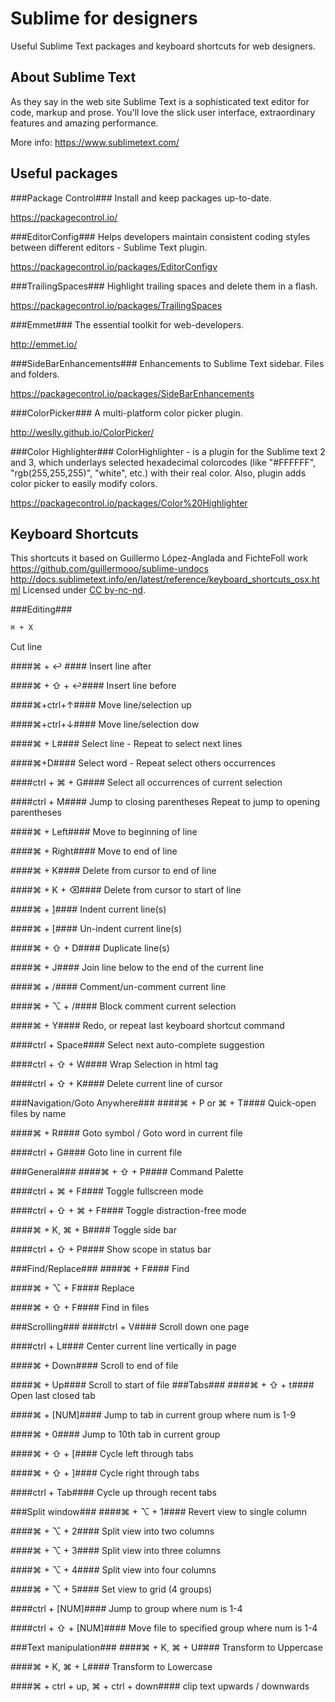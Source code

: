 # Sublime for designers
Useful Sublime Text packages and keyboard shortcuts for web designers.

## About Sublime Text
As they say in the web site Sublime Text is a sophisticated text editor for code, markup and prose.
You'll love the slick user interface, extraordinary features and amazing performance.

More info: https://www.sublimetext.com/

## Useful packages

###Package Control###
Install and keep packages up-to-date.

https://packagecontrol.io/

###EditorConfig###
Helps developers maintain consistent coding styles between different editors - Sublime Text plugin.

https://packagecontrol.io/packages/EditorConfigv

###TrailingSpaces###
Highlight trailing spaces and delete them in a flash.

https://packagecontrol.io/packages/TrailingSpaces

###Emmet###
The essential toolkit for web-developers.

http://emmet.io/

###SideBarEnhancements###
Enhancements to Sublime Text sidebar. Files and folders.

https://packagecontrol.io/packages/SideBarEnhancements

###ColorPicker###
A multi-platform color picker plugin.

http://weslly.github.io/ColorPicker/

###Color Highlighter###
ColorHighlighter - is a plugin for the Sublime text 2 and 3, which underlays selected hexadecimal colorcodes (like "#FFFFFF", "rgb(255,255,255)", "white", etc.) with their real color. Also, plugin adds color picker to easily modify colors.

https://packagecontrol.io/packages/Color%20Highlighter

## Keyboard Shortcuts
This shortcuts it based on Guillermo López-Anglada and FichteFoll work https://github.com/guillermooo/sublime-undocs http://docs.sublimetext.info/en/latest/reference/keyboard_shortcuts_osx.html
Licensed under [CC by-nc-nd][license].

[license]: http://creativecommons.org/licenses/by-nc-nd/4.0/

###Editing###

```cmd
⌘ + X
```
Cut line

####⌘ + ↩ ####
Insert line after

####⌘ + ⇧ + ↩####
Insert line before

####⌘+ctrl+↑####
Move line/selection up

####⌘+ctrl+↓####
Move line/selection dow

####⌘ + L####
Select line - Repeat to select next lines

####⌘+D####
Select word - Repeat select others occurrences

####ctrl + ⌘ + G####
Select all occurrences of current selection

####ctrl + M####
Jump to closing parentheses Repeat to jump to opening parentheses

####⌘ + Left####
Move to beginning of line

####⌘ + Right####
Move to end of line

####⌘ + K####
Delete from cursor to end of line

####⌘ + K + ⌫####
Delete from cursor to start of line

####⌘ + ]####
Indent current line(s)

####⌘ + [####
Un-indent current line(s)

####⌘ + ⇧ + D####
Duplicate line(s)

####⌘ + J####
Join line below to the end of the current line

####⌘ + /####
Comment/un-comment current line

####⌘ + ⌥ + /####
Block comment current selection

####⌘ + Y####
Redo, or repeat last keyboard shortcut command

####ctrl + Space####
Select next auto-complete suggestion

####ctrl + ⇧ + W####
Wrap Selection in html tag

####ctrl + ⇧ + K####
Delete current line of cursor


###Navigation/Goto Anywhere###
####⌘ + P or ⌘ + T####
Quick-open files by name

####⌘ + R####
Goto symbol / Goto word in current file

####ctrl + G####
Goto line in current file


###General###
####⌘ + ⇧ + P####
Command Palette

####ctrl + ⌘ + F####
Toggle fullscreen mode

####ctrl + ⇧ + ⌘ + F####
Toggle distraction-free mode

####⌘ + K, ⌘ + B####
Toggle side bar

####ctrl + ⇧ + P####
Show scope in status bar

###Find/Replace###
####⌘ + F####
Find

####⌘ + ⌥ + F####
Replace

####⌘ + ⇧ + F####
Find in files

###Scrolling###
####ctrl + V####
Scroll down one page

####ctrl + L####
Center current line vertically in page

####⌘ + Down####
Scroll to end of file

####⌘ + Up####
Scroll to start of file
###Tabs###
####⌘ + ⇧ + t####
Open last closed tab

####⌘ + [NUM]####
Jump to tab in current group where num is 1-9

####⌘ + 0####
Jump to 10th tab in current group

####⌘ + ⇧ + [####
Cycle left through tabs

####⌘ + ⇧ + ]####
Cycle right through tabs

####ctrl + Tab####
Cycle up through recent tabs


###Split window###
####⌘ + ⌥ + 1####
Revert view to single column

####⌘ + ⌥ + 2####
Split view into two columns

####⌘ + ⌥ + 3####
Split view into three columns

####⌘ + ⌥ + 4####
Split view into four columns

####⌘ + ⌥ + 5####
Set view to grid (4 groups)

####ctrl + [NUM]####
Jump to group where num is 1-4

####ctrl + ⇧ + [NUM]####
Move file to specified group where num is 1-4


###Text manipulation###
####⌘ + K, ⌘ + U####
Transform to Uppercase

####⌘ + K, ⌘ + L####
Transform to Lowercase

####⌘ + ctrl + up, ⌘ + ctrl + down####
clip text upwards / downwards
